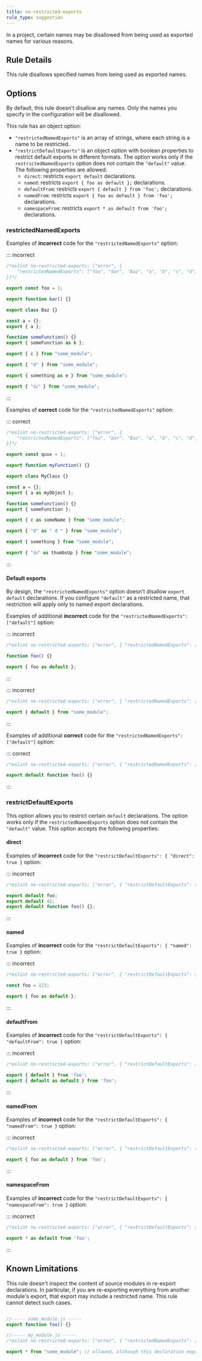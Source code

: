 ```yaml
---
title: no-restricted-exports
rule_type: suggestion
---
```



In a project, certain names may be disallowed from being used as exported names for various reasons.

## Rule Details

This rule disallows specified names from being used as exported names.

## Options

By default, this rule doesn't disallow any names. Only the names you specify in the configuration will be disallowed.

This rule has an object option:

* `"restrictedNamedExports"` is an array of strings, where each string is a name to be restricted.
* `"restrictDefaultExports"` is an object option with boolean properties to restrict default exports in different formats. The option works only if the `restrictedNamedExports` option does not contain the `"default"` value. The following properties are allowed:
  * `direct`: restricts `export default` declarations.
  * `named`: restricts `export { foo as default };` declarations.
  * `defaultFrom`: restricts `export { default } from 'foo';` declarations.
  * `namedFrom`: restricts `export { foo as default } from 'foo';` declarations.
  * `namespaceFrom`: restricts `export * as default from 'foo';` declarations.

### restrictedNamedExports

Examples of **incorrect** code for the `"restrictedNamedExports"` option:

::: incorrect

```js
/*eslint no-restricted-exports: ["error", {
    "restrictedNamedExports": ["foo", "bar", "Baz", "a", "b", "c", "d", "e", "👍"]
}]*/

export const foo = 1;

export function bar() {}

export class Baz {}

const a = {};
export { a };

function someFunction() {}
export { someFunction as b };

export { c } from "some_module";

export { "d" } from "some_module";

export { something as e } from "some_module";

export { "👍" } from "some_module";
```

:::

Examples of **correct** code for the `"restrictedNamedExports"` option:

::: correct

```js
/*eslint no-restricted-exports: ["error", {
    "restrictedNamedExports": ["foo", "bar", "Baz", "a", "b", "c", "d", "e", "👍"]
}]*/

export const quux = 1;

export function myFunction() {}

export class MyClass {}

const a = {};
export { a as myObject };

function someFunction() {}
export { someFunction };

export { c as someName } from "some_module";

export { "d" as " d " } from "some_module";

export { something } from "some_module";

export { "👍" as thumbsUp } from "some_module";
```

:::

#### Default exports

By design, the `"restrictedNamedExports"` option doesn't disallow `export default` declarations. If you configure `"default"` as a restricted name, that restriction will apply only to named export declarations.

Examples of additional **incorrect** code for the `"restrictedNamedExports": ["default"]` option:

::: incorrect

```js
/*eslint no-restricted-exports: ["error", { "restrictedNamedExports": ["default"] }]*/

function foo() {}

export { foo as default };
```

:::

::: incorrect

```js
/*eslint no-restricted-exports: ["error", { "restrictedNamedExports": ["default"] }]*/

export { default } from "some_module";
```

:::

Examples of additional **correct** code for the `"restrictedNamedExports": ["default"]` option:

::: correct

```js
/*eslint no-restricted-exports: ["error", { "restrictedNamedExports": ["default", "foo"] }]*/

export default function foo() {}
```

:::

### restrictDefaultExports

This option allows you to restrict certain `default` declarations. The option works only if the `restrictedNamedExports` option does not contain the `"default"` value. This option accepts the following properties:

#### direct

Examples of **incorrect** code for the `"restrictDefaultExports": { "direct": true }` option:

::: incorrect

```js
/*eslint no-restricted-exports: ["error", { "restrictDefaultExports": { "direct": true } }]*/

export default foo;
export default 42;
export default function foo() {};
```

:::

#### named

Examples of **incorrect** code for the `"restrictDefaultExports": { "named": true }` option:

::: incorrect

```js
/*eslint no-restricted-exports: ["error", { "restrictDefaultExports": { "named": true } }]*/

const foo = 123;

export { foo as default };
```

:::

#### defaultFrom

Examples of **incorrect** code for the `"restrictDefaultExports": { "defaultFrom": true }` option:

::: incorrect

```js
/*eslint no-restricted-exports: ["error", { "restrictDefaultExports": { "defaultFrom": true } }]*/

export { default } from 'foo';
export { default as default } from 'foo';
```

:::

#### namedFrom

Examples of **incorrect** code for the `"restrictDefaultExports": { "namedFrom": true }` option:

::: incorrect

```js
/*eslint no-restricted-exports: ["error", { "restrictDefaultExports": { "namedFrom": true } }]*/

export { foo as default } from 'foo';
```

:::

#### namespaceFrom

Examples of **incorrect** code for the `"restrictDefaultExports": { "namespaceFrom": true }` option:

::: incorrect

```js
/*eslint no-restricted-exports: ["error", { "restrictDefaultExports": { "namespaceFrom": true } }]*/

export * as default from 'foo';
```

:::

## Known Limitations

This rule doesn't inspect the content of source modules in re-export declarations. In particular, if you are re-exporting everything from another module's export, that export may include a restricted name. This rule cannot detect such cases.

```js

//----- some_module.js -----
export function foo() {}

//----- my_module.js -----
/*eslint no-restricted-exports: ["error", { "restrictedNamedExports": ["foo"] }]*/

export * from "some_module"; // allowed, although this declaration exports "foo" from my_module
```
